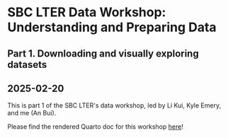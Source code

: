 # SBC LTER Data Workshop: Understanding and Preparing Data
## Part 1. Downloading and visually exploring datasets
## 2025-02-20

This is part 1 of the SBC LTER's data workshop, led by Li Kui, Kyle Emery, and me (An Bui).  

Please find the rendered Quarto doc for this workshop [here](https://an-bui.github.io/sbc-data-workshop/code/visualizing-quarto_RENDER.html)!